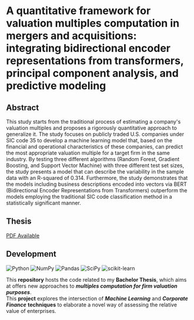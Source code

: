 # A quantitative framework for valuation multiples computation in mergers and acquisitions: integrating bidirectional encoder representations from transformers, principal component analysis, and predictive modeling

## Abstract

This study starts from the traditional process of estimating a company's valuation multiples and proposes a rigorously quantitative approach to generalize it. The study focuses on publicly traded U.S. companies under SIC code 35 to develop a machine learning model that, based on the financial and operational characteristics of these companies, can predict the most appropriate valuation multiple for a target firm in the same industry. By testing three different algorithms (Random Forest, Gradient Boosting, and Support Vector Machine) with three different test set sizes, the study presents a model that can describe the variability in the sample data with an R-squared of 0.314. Furthermore, the study demonstrates that the models including business descriptions encoded into vectors via BERT (Bidirectional Encoder Representations from Transformers) outperform the models employing the traditional SIC code classification method in a statistically significant manner.

## Thesis

[PDF Available](https://github.com/GMPCODE/Quantitative-Framework-for-Firm-Valuation-Multiples-Computation/blob/main/Paper.pdf)

## Development

![Python](https://img.shields.io/badge/python-3670A0?style=for-the-badge&logo=python&logoColor=ffdd54)
![NumPy](https://img.shields.io/badge/numpy-%23013243.svg?style=for-the-badge&logo=numpy&logoColor=white)
![Pandas](https://img.shields.io/badge/pandas-%23150458.svg?style=for-the-badge&logo=pandas&logoColor=white)
![SciPy](https://img.shields.io/badge/SciPy-%230C55A5.svg?style=for-the-badge&logo=scipy&logoColor=%white)
![scikit-learn](https://img.shields.io/badge/scikit--learn-F7931E?style=flat-square&logo=scikit-learn&logoColor=white)


This __repository__ hosts the code related to my __Bachelor Thesis__, which aims at offers new approaches to __*multiples computation for firm valuation purposes*__.<br>
This __project__ explores the intersection of __*Machine Learning*__ and __*Corporate Finance*__ __techniques__ to elaborate a novel way of assessing the relative value of enterprises.<br>
